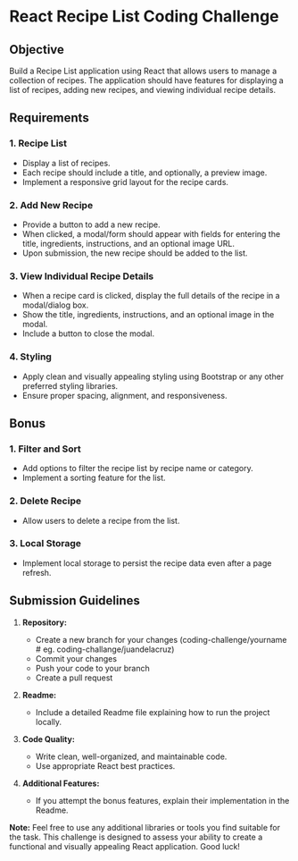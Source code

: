 # React Recipe List Coding Challenge

## Objective

Build a Recipe List application using React that allows users to manage a collection of recipes. The application should have features for displaying a list of recipes, adding new recipes, and viewing individual recipe details.

## Requirements

### 1. Recipe List
- Display a list of recipes.
- Each recipe should include a title, and optionally, a preview image.
- Implement a responsive grid layout for the recipe cards.

### 2. Add New Recipe
- Provide a button to add a new recipe.
- When clicked, a modal/form should appear with fields for entering the title, ingredients, instructions, and an optional image URL.
- Upon submission, the new recipe should be added to the list.

### 3. View Individual Recipe Details
- When a recipe card is clicked, display the full details of the recipe in a modal/dialog box.
- Show the title, ingredients, instructions, and an optional image in the modal.
- Include a button to close the modal.

### 4. Styling
- Apply clean and visually appealing styling using Bootstrap or any other preferred styling libraries.
- Ensure proper spacing, alignment, and responsiveness.

## Bonus

### 1. Filter and Sort
- Add options to filter the recipe list by recipe name or category.
- Implement a sorting feature for the list.

### 2. Delete Recipe
- Allow users to delete a recipe from the list.

### 3. Local Storage
- Implement local storage to persist the recipe data even after a page refresh.

## Submission Guidelines

1. **Repository:**
   - Create a new branch for your changes (coding-challenge/yourname  # eg. coding-challange/juandelacruz)
   - Commit your changes
   - Push your code to your branch
   - Create a pull request

2. **Readme:**
   - Include a detailed Readme file explaining how to run the project locally.

3. **Code Quality:**
   - Write clean, well-organized, and maintainable code.
   - Use appropriate React best practices.

4. **Additional Features:**
   - If you attempt the bonus features, explain their implementation in the Readme.

**Note:**
Feel free to use any additional libraries or tools you find suitable for the task. This challenge is designed to assess your ability to create a functional and visually appealing React application. Good luck!
